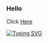 ### Hello
Click [Here](https://www.youtube.com/watch?v=dQw4w9WgXcQ)

[![Typing SVG](https://readme-typing-svg.herokuapp.com?color=%23DCD0FF&size=24&lines=bruh;look+at+this+dude)](https://git.io/typing-svg)


